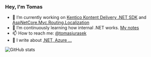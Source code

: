 ### Hey, I'm Tomas

- 🔭 I’m currently working on [Kentico Kontent Delivery .NET SDK](https://github.com/Kentico/kontent-delivery-sdk-net) and [AspNetCore.Mvc.Routing.Localization](https://github.com/tomasjurasek/AspNetCore.Mvc.Routing.Localization)
- 🌱 I’m continuously learning how internal .NET works. [My notes](https://github.com/tomasjurasek/dotnet-internals)
- 📫 How to reach me: [@tomasjurasek](https://twitter.com/tomasjurasek)
- 📖 I write about [.NET, Azure ...](https://www.tomasjurasek.net/)


![GitHub stats](https://github-readme-stats.vercel.app/api?username=tomasjurasek&show_icons=true)
